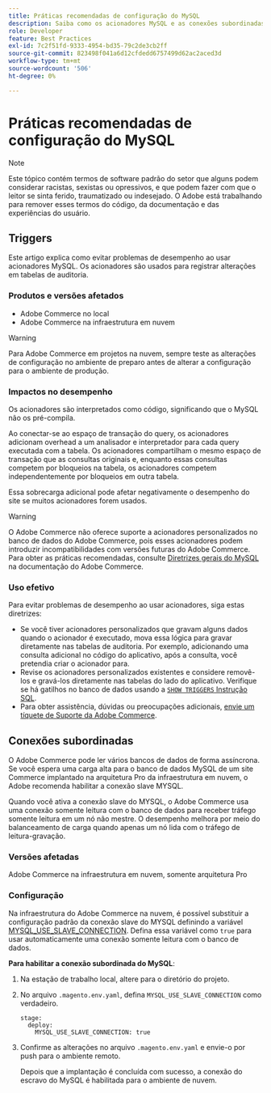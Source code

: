 ```yaml
---
title: Práticas recomendadas de configuração do MySQL
description: Saiba como os acionadores MySQL e as conexões subordinadas afetam o desempenho do site do Commerce e como usá-los com eficiência.
role: Developer
feature: Best Practices
exl-id: 7c2f51fd-9333-4954-bd35-79c2de3cb2ff
source-git-commit: 823498f041a6d12cfdedd6757499d62ac2aced3d
workflow-type: tm+mt
source-wordcount: '506'
ht-degree: 0%

---
```


# Práticas recomendadas de configuração do MySQL

>[!NOTE]
>
>Este tópico contém termos de software padrão do setor que alguns podem considerar racistas, sexistas ou opressivos, e que podem fazer com que o leitor se sinta ferido, traumatizado ou indesejado. O Adobe está trabalhando para remover esses termos do código, da documentação e das experiências do usuário.

## Triggers

Este artigo explica como evitar problemas de desempenho ao usar acionadores MySQL. Os acionadores são usados para registrar alterações em tabelas de auditoria.

### Produtos e versões afetados

- Adobe Commerce no local
- Adobe Commerce na infraestrutura em nuvem

>[!WARNING]
>
>Para Adobe Commerce em projetos na nuvem, sempre teste as alterações de configuração no ambiente de preparo antes de alterar a configuração para o ambiente de produção.

### Impactos no desempenho

Os acionadores são interpretados como código, significando que o MySQL não os pré-compila.

Ao conectar-se ao espaço de transação do query, os acionadores adicionam overhead a um analisador e interpretador para cada query executada com a tabela. Os acionadores compartilham o mesmo espaço de transação que as consultas originais e, enquanto essas consultas competem por bloqueios na tabela, os acionadores competem independentemente por bloqueios em outra tabela.

Essa sobrecarga adicional pode afetar negativamente o desempenho do site se muitos acionadores forem usados.

>[!WARNING]
>
>O Adobe Commerce não oferece suporte a acionadores personalizados no banco de dados do Adobe Commerce, pois esses acionadores podem introduzir incompatibilidades com versões futuras do Adobe Commerce. Para obter as práticas recomendadas, consulte [Diretrizes gerais do MySQL](../../../installation/prerequisites/database/mysql.md) na documentação do Adobe Commerce.

### Uso efetivo

Para evitar problemas de desempenho ao usar acionadores, siga estas diretrizes:

- Se você tiver acionadores personalizados que gravam alguns dados quando o acionador é executado, mova essa lógica para gravar diretamente nas tabelas de auditoria. Por exemplo, adicionando uma consulta adicional no código do aplicativo, após a consulta, você pretendia criar o acionador para.
- Revise os acionadores personalizados existentes e considere removê-los e gravá-los diretamente nas tabelas do lado do aplicativo. Verifique se há gatilhos no banco de dados usando a [`SHOW TRIGGERS` Instrução SQL](https://dev.mysql.com/doc/refman/8.0/en/show-triggers.html).
- Para obter assistência, dúvidas ou preocupações adicionais, [envie um tíquete de Suporte da Adobe Commerce](https://experienceleague.adobe.com/docs/commerce-knowledge-base/kb/help-center-guide/magento-help-center-user-guide.html?#submit-ticket).

## Conexões subordinadas

O Adobe Commerce pode ler vários bancos de dados de forma assíncrona. Se você espera uma carga alta para o banco de dados MySQL de um site Commerce implantado na arquitetura Pro da infraestrutura em nuvem, o Adobe recomenda habilitar a conexão slave MYSQL.

Quando você ativa a conexão slave do MYSQL, o Adobe Commerce usa uma conexão somente leitura com o banco de dados para receber tráfego somente leitura em um nó não mestre. O desempenho melhora por meio do balanceamento de carga quando apenas um nó lida com o tráfego de leitura-gravação.

### Versões afetadas

Adobe Commerce na infraestrutura em nuvem, somente arquitetura Pro

### Configuração

Na infraestrutura do Adobe Commerce na nuvem, é possível substituir a configuração padrão da conexão slave do MYSQL definindo a variável [MYSQL_USE_SLAVE_CONNECTION](https://experienceleague.adobe.com/docs/commerce-cloud-service/user-guide/configure/env/stage/variables-deploy.html#mysql_use_slave_connection). Defina essa variável como `true` para usar automaticamente uma conexão somente leitura com o banco de dados.

**Para habilitar a conexão subordinada do MySQL**:

1. Na estação de trabalho local, altere para o diretório do projeto.

1. No arquivo `.magento.env.yaml`, defina `MYSQL_USE_SLAVE_CONNECTION` como verdadeiro.

   ```
   stage:
     deploy:
       MYSQL_USE_SLAVE_CONNECTION: true
   ```

1. Confirme as alterações no arquivo `.magento.env.yaml` e envie-o por push para o ambiente remoto.

   Depois que a implantação é concluída com sucesso, a conexão do escravo do MySQL é habilitada para o ambiente de nuvem.
